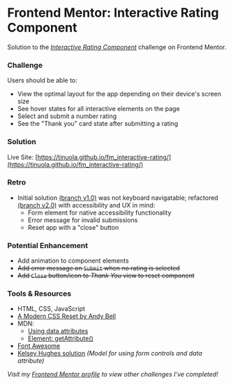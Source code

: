 # Frontend Mentor: Interactive Rating Component
Solution to the _[Interactive Rating Component](https://www.frontendmentor.io/challenges/interactive-rating-component-koxpeBUmI)_ challenge on Frontend Mentor.


### Challenge
Users should be able to:
- View the optimal layout for the app depending on their device's screen size
- See hover states for all interactive elements on the page
- Select and submit a number rating
- See the "Thank you" card state after submitting a rating


### Solution
Live Site: [https://tinuola.github.io/fm_interactive-rating/](https://tinuola.github.io/fm_interactive-rating/)


### Retro
- Initial solution [(branch v1.0)](https://github.com/tinuola/fm_interactive-rating/tree/v1.0) was not keyboard navigatable; refactored [(branch v2.0)](https://github.com/tinuola/fm_interactive-rating/tree/v2.0) with accessibility and UX in mind:
  - Form element for native accessibility functionality 
  - Error message for invalid submissions
  - Reset app with a "close" button


### Potential Enhancement
- Add animation to component elements
- ~~Add error message on `Submit` when no rating is selected~~
- ~~Add `Close` button/icon to _Thank You_ view to reset component~~


### Tools & Resources
- HTML, CSS, JavaScript
- [A Modern CSS Reset by Andy Bell](https://piccalil.li/blog/a-modern-css-reset/)
- MDN:
  - [Using data attributes](https://developer.mozilla.org/en-US/docs/Learn/HTML/Howto/Use_data_attributes)
  - [Element: getAttribute()](https://developer.mozilla.org/en-US/docs/Web/API/Element/getAttribute)
- [Font Awesome](https://fontawesome.com/)
- [Kelsey Hughes solution](https://www.frontendmentor.io/solutions/interactive-rating-component-xYAN6iCoCI) _(Model for using form controls and data attribute)_


_Visit my [Frontend Mentor profile](https://www.frontendmentor.io/profile/tinuola) to view other challenges I've completed!_